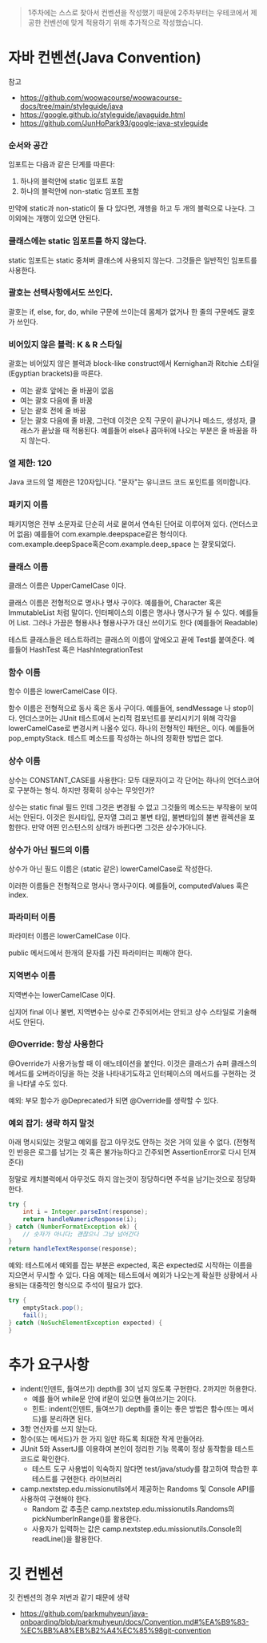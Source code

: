 >1주차에는 스스로 찾아서 컨벤션을 작성했기 때문에 2주차부터는 우테코에서 제공한 컨벤션에 맞게 적용하기 위해 추가적으로 작성했습니다. 

# 자바 컨벤션(Java Convention)
참고
- https://github.com/woowacourse/woowacourse-docs/tree/main/styleguide/java
- https://google.github.io/styleguide/javaguide.html
- https://github.com/JunHoPark93/google-java-styleguide

### 순서와 공간
임포트는 다음과 같은 단계를 따른다:
1. 하나의 블럭안에 static 임포트 포함
2. 하나의 블럭안에 non-static 임포트 포함

만약에 static과 non-static이 둘 다 있다면, 개행을 하고 두 개의 블럭으로 나눈다. 그 이외에는 개행이 있으면 안된다.

### 클래스에는 static 임포트를 하지 않는다.
static 임포트는 static 중처버 클래스에 사용되지 않는다. 그것들은 일반적인 임포트를 사용한다.

### 괄호는 선택사항에서도 쓰인다.
괄호는 if, else, for, do, while 구문에 쓰이는데 몸체가 없거나 한 줄의 구문에도 괄호가 쓰인다.

### 비어있지 않은 블럭: K & R 스타일
괄호는 비어있지 않은 블럭과 block-like construct에서 Kernighan과 Ritchie 스타일(Egyptian brackets)을 따른다.
- 여는 괄호 앞에는 줄 바꿈이 없음
- 여는 괄호 다음에 줄 바꿈
- 닫는 괄호 전에 줄 바꿈
- 닫는 괄호 다음에 줄 바꿈, 그런데 이것은 오직 구문이 끝나거나 메소드, 생성자, 클래스가 끝났을 때 적용된다. 
예를들어 else나 콤마뒤에 나오는 부분은 줄 바꿈을 하지 않는다.

### 열 제한: 120
Java 코드의 열 제한은 120자입니다. "문자"는 유니코드 코드 포인트를 의미합니다.

### 패키지 이름
패키지명은 전부 소문자로 단순히 서로 뭍여서 연속된 단어로 이루어져 있다. (언더스코어 없음) 예를들어 com.example.deepspace같은 형식이다.
com.example.deepSpace혹은com.example.deep_space 는 잘못되었다.

### 클래스 이름
클래스 이름은 UpperCamelCase 이다.

클래스 이름은 전형적으로 명사나 명사 구이다. 예를들어, Character 혹은 ImmutableList 처럼 말이다. 인터페이스의 이름은 명사나 명사구가 될 수 있다.
예를들어 List. 그러나 가끔은 형용사나 형용사구가 대신 쓰이기도 한다 (예를들어 Readable)

테스트 클래스들은 테스트하려는 클래스의 이름이 앞에오고 끝에 Test를 붙여준다. 예를들어 HashTest 혹은 HashIntegrationTest

### 함수 이름
함수 이름은 lowerCamelCase 이다.

함수 이름은 전형적으로 동사 혹은 동사 구이다. 예를들어, sendMessage 나 stop이다.
언더스코어는 JUnit 테스트에서 논리적 컴포넌트를 분리시키기 위해 각각을 lowerCamelCase로 변경시켜 나올수 있다.
하나의 전형적인 패턴은_ 이다. 예를들어 pop_emptyStack. 테스트 메소드를 작성하는 하나의 정확한 방법은 없다.

### 상수 이름
상수는 CONSTANT_CASE를 사용한다: 모두 대문자이고 각 단어는 하나의 언더스코어로 구분하는 형식. 하지만 정확히 상수는 무엇인가?

상수는 static final 필드 인데 그것은 변경될 수 없고 그것들의 메소드는 부작용이 보여서는 안된다.
이것은 원시타입, 문자열 그리고 불변 타입, 불변타입의 불변 컬렉션을 포함한다. 만약 어떤 인스턴스의 상태가 바뀐다면 그것은 상수가아니다.

### 상수가 아닌 필드의 이름
상수가 아닌 필드 이름은 (static 같은) lowerCamelCase로 작성한다.

이러한 이름들은 전형적으로 명사나 명사구이다. 예를들어, computedValues 혹은 index.

### 파라미터 이름
파라미터 이름은 lowerCamelCase 이다.

public 메서드에서 한개의 문자를 가진 파라미터는 피해야 한다.

### 지역변수 이름
지역변수는 lowerCamelCase 이다.

심지어 final 이나 불변, 지역변수는 상수로 간주되어서는 안되고 상수 스타일로 기술해서도 안된다.

### @Override: 항상 사용한다
@Override가 사용가능할 때 이 애노테이션을 붙인다. 이것은 클래스가 슈퍼 클래스의 메서드를 오버라이딩을 하는 것을 나타내기도하고 인터페이스의 메서드를 구현하는 것을 나타낼 수도 있다.

예외: 부모 함수가 @Deprecated가 되면 @Override를 생략할 수 있다.

### 예외 잡기: 생략 하지 말것
아래 명시되있는 것말고 예외를 잡고 아무것도 안하는 것은 거의 있을 수 없다. (전형적인 반응은 로그를 남기는 것 혹은 불가능하다고 간주되면 AssertionError로 다시 던져준다)

정말로 캐치블럭에서 아무것도 하지 않는것이 정당하다면 주석을 남기는것으로 정당화한다.

```java
try {
    int i = Integer.parseInt(response);
    return handleNumericResponse(i);
} catch (NumberFormatException ok) {
    // 숫자가 아니다; 괜찮으니 그냥 넘어간다
}
return handleTextResponse(response);
```

예외: 테스트에서 예외를 잡는 부분은 expected, 혹은 expected로 시작하는 이름을 지으면서 무시할 수 있다. 
다음 예제는 테스트에서 예외가 나오는게 확실한 상황에서 사용되는 대중적인 형식으로 주석이 필요가 없다.

```java
try {
    emptyStack.pop();
    fail();
} catch (NoSuchElementException expected) {
}
```

# 추가 요구사항
- indent(인덴트, 들여쓰기) depth를 3이 넘지 않도록 구현한다. 2까지만 허용한다.
  - 예를 들어 while문 안에 if문이 있으면 들여쓰기는 2이다.
  - 힌트: indent(인덴트, 들여쓰기) depth를 줄이는 좋은 방법은 함수(또는 메서드)를 분리하면 된다.
- 3항 연산자를 쓰지 않는다.
- 함수(또는 메서드)가 한 가지 일만 하도록 최대한 작게 만들어라.
- JUnit 5와 AssertJ를 이용하여 본인이 정리한 기능 목록이 정상 동작함을 테스트 코드로 확인한다.
  - 테스트 도구 사용법이 익숙하지 않다면 test/java/study를 참고하여 학습한 후 테스트를 구현한다.
  라이브러리
- camp.nextstep.edu.missionutils에서 제공하는 Randoms 및 Console API를 사용하여 구현해야 한다.
  - Random 값 추출은 camp.nextstep.edu.missionutils.Randoms의 pickNumberInRange()를 활용한다.
  - 사용자가 입력하는 값은 camp.nextstep.edu.missionutils.Console의 readLine()을 활용한다.

# 깃 컨벤션
깃 컨벤션의 경우 저번과 같기 때문에 생략
- https://github.com/parkmuhyeun/java-onboarding/blob/parkmuhyeun/docs/Convention.md#%EA%B9%83-%EC%BB%A8%EB%B2%A4%EC%85%98git-convention